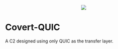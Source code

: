 <p align="center">
  <img src="https://github.com/1337-llama/quiC2/assets/71475034/12a8c892-77e4-435b-b226-7f327cd4b5e4">
</p>

# Covert-QUIC

A C2 designed using only QUIC as the transfer layer.
